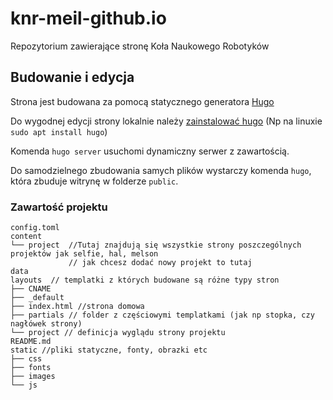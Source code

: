 # knr-meil-github.io

Repozytorium zawierające stronę Koła Naukowego Robotyków

## Budowanie i edycja

Strona jest budowana za pomocą statycznego generatora [Hugo](https://gohugo.io/)

Do wygodnej edycji strony lokalnie należy [zainstalować hugo](https://gohugo.io/installation/) (Np na linuxie `sudo apt install hugo`)

Komenda `hugo server` usuchomi dynamiczny serwer z zawartością.

Do samodzielnego zbudowania samych plików wystarczy komenda `hugo`, która zbuduje witrynę w folderze `public`.

### Zawartość projektu

```tree
config.toml
content
└── project  //Tutaj znajdują się wszystkie strony poszczególnych projektów jak selfie, hal, melson
             // jak chcesz dodać nowy projekt to tutaj
data
layouts  // templatki z których budowane są różne typy stron
├── CNAME
├── _default
├── index.html //strona domowa
├── partials // folder z częściowymi templatkami (jak np stopka, czy nagłówek strony)
└── project // definicja wyglądu strony projektu
README.md
static //pliki statyczne, fonty, obrazki etc
├── css
├── fonts
├── images
└── js
```
